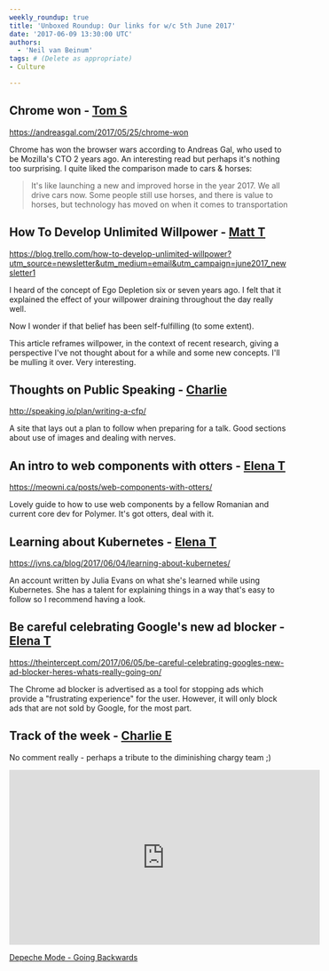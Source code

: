 ```yaml
---
weekly_roundup: true
title: 'Unboxed Roundup: Our links for w/c 5th June 2017'
date: '2017-06-09 13:30:00 UTC'
authors:
  - 'Neil van Beinum'
tags: # (Delete as appropriate)
- Culture

---
```


## Chrome won - [Tom S](/team#tom-sabin)

https://andreasgal.com/2017/05/25/chrome-won

Chrome has won the browser wars according to Andreas Gal, who used to be Mozilla's CTO 2 years ago. An interesting read but perhaps it's nothing too surprising. I quite liked the comparison made to cars & horses:

> It's like launching a new and improved horse in the year 2017. We all drive cars now. Some people still use horses, and there is value to horses, but technology has moved on when it comes to transportation

## How To Develop Unlimited Willpower - [Matt T](/team#matt-turrell)

https://blog.trello.com/how-to-develop-unlimited-willpower?utm_source=newsletter&utm_medium=email&utm_campaign=june2017_newsletter1

I heard of the concept of Ego Depletion six or seven years ago. I felt that it explained the effect of your willpower draining throughout the day really well.

Now I wonder if that belief has been self-fulfilling (to some extent).

This article reframes willpower, in the context of recent research, giving a perspective I've not thought about for a while and some new concepts. I'll be mulling it over. Very interesting.

## Thoughts on Public Speaking - [Charlie](/team#charlie-egan)

http://speaking.io/plan/writing-a-cfp/

A site that lays out a plan to follow when preparing for a talk. Good sections about use of images and dealing with nerves.

## An intro to web components with otters - [Elena T](/team#elena-tanasoiu)

https://meowni.ca/posts/web-components-with-otters/

Lovely guide to how to use web components by a fellow Romanian and current core dev for Polymer. It's got otters, deal with it.

## Learning about Kubernetes - [Elena T](/team#elena-tanasoiu)

https://jvns.ca/blog/2017/06/04/learning-about-kubernetes/

An account written by Julia Evans on what she's learned while using Kubernetes. She has a talent for explaining things in a way that's easy to follow so I recommend having a look.

## Be careful celebrating Google's new ad blocker - [Elena T](/team#elena-tanasoiu)

https://theintercept.com/2017/06/05/be-careful-celebrating-googles-new-ad-blocker-heres-whats-really-going-on/

The Chrome ad blocker is advertised as a tool for stopping ads which provide a "frustrating experience" for the user. However, it will only block ads that are not sold by Google, for the most part.

## Track of the week - [Charlie E](/team#charlie-egan)

No comment really - perhaps a tribute to the diminishing chargy team ;)

<iframe width="560" height="315" src="https://www.youtube.com/embed/rxv9TTmk18o" frameborder="0" allowfullscreen></iframe>

[Depeche Mode - Going Backwards](https://www.youtube.com/embed/rxv9TTmk18o)
